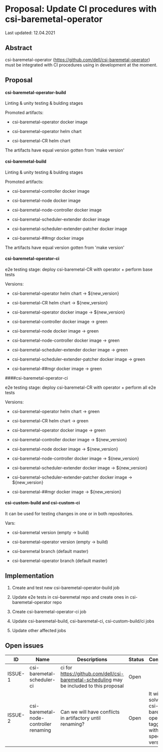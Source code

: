 # Proposal: Update CI procedures with csi-baremetal-operator 

Last updated: 12.04.2021


## Abstract

csi-baremetal-operator (https://github.com/dell/csi-baremetal-operator) must be integrated with CI procedures using in development at the moment.

## Proposal

#### csi-baremetal-operator-build

Linting & unity testing & bulding stages

Promoted artifacts:

- csi-baremetal-operator docker image

- csi-baremetal-operator helm chart

- csi-baremetal-CR helm chart

The artifacts have equal version gotten from 'make version'

#### csi-baremetal-build

Linting & unity testing & bulding stages

Promoted artifacts:

- csi-baremetal-controller docker image

- csi-baremetal-node docker image

- csi-baremetal-node-controller docker image

- csi-baremetal-scheduler-extender docker image

- csi-baremetal-scheduler-extender-patcher docker image

- csi-baremetal-##mgr docker image

The artifacts have equal version gotten from 'make version'

#### csi-baremetal-operator-ci

e2e testing stage: deploy csi-baremetal-CR with operator + perform base tests

Versions:

- csi-baremetal-operator helm chart -> ${new_version}

- csi-baremetal-CR helm chart -> ${new_version}


- csi-baremetal-operator docker image -> ${new_version}

- csi-baremetal-controller docker image -> green

- csi-baremetal-node docker image -> green

- csi-baremetal-node-controller docker image -> green

- csi-baremetal-scheduler-extender docker image -> green

- csi-baremetal-scheduler-extender-patcher docker image -> green

- csi-baremetal-##mgr docker image -> green

####csi-baremetal-operator-ci

e2e testing stage: deploy csi-baremetal-CR with operator + perform all e2e tests

Versions:

- csi-baremetal-operator helm chart -> green

- csi-baremetal-CR helm chart -> green


- csi-baremetal-operator docker image -> green

- csi-baremetal-controller docker image -> ${new_version}

- csi-baremetal-node docker image -> ${new_version}

- csi-baremetal-node-controller docker image -> ${new_version}

- csi-baremetal-scheduler-extender docker image -> ${new_version}

- csi-baremetal-scheduler-extender-patcher docker image -> ${new_version}

- csi-baremetal-##mgr docker image -> ${new_version}

#### csi-custom-build and csi-custom-ci

It can be used for testing changes in one or in both repositories.

Vars:

- csi-baremetal version (empty -> build)

- csi-baremetal-operator version (empty -> build)

- csi-baremetal branch (default master)

- csi-baremetal-operator branch (default master)

## Implementation

1. Create and test new csi-baremetal-operator-build job

2. Update e2e tests in csi-baremetal repo and create ones in csi-baremetal-operator repo

3. Create csi-baremetal-operator-ci job

4. Update csi-baremetal-build, csi-baremetal-ci, csi-custom-build/ci jobs

5. Update other affected jobs

## Open issues

ID | Name | Descriptions | Status | Comments
---| -----| -------------| ------ | --------
ISSUE-1 | csi-baremetal-scheduler-ci  |  ci for https://github.com/dell/csi-baremetal-scheduling may be included to this proposal | Open  | 
ISSUE-2 | csi-baremetal-node-controller renaming  |  Can we will have conflicts in artifactory until renaming? | Open  | It will be solved if csi-baremetal-operator is tagged with specific version
